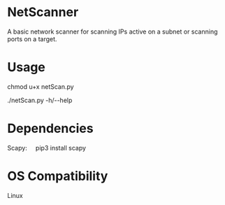 # NetScanner
A basic network scanner for scanning IPs active on a subnet or scanning ports on a target.

# Usage
chmod u+x netScan.py

./netScan.py -h/--help

# Dependencies
Scapy:
    pip3 install scapy

# OS Compatibility
Linux
